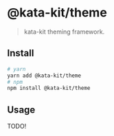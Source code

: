 # @kata-kit/theme

> kata-kit theming framework.

## Install

```sh
# yarn
yarn add @kata-kit/theme
# npm
npm install @kata-kit/theme
```

## Usage

TODO!
